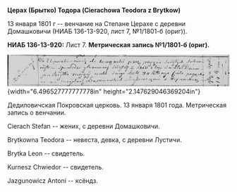 **Церах (Брытко) Тодора (Cierachowa Teodora z Brytkow)**

13 января 1801 г -- венчание на Степане Церахе с деревни Домашковичи
(НИАБ 136-13-920, лист 7, №1/1801-б (ориг)).

**НИАБ 136-13-920:** Лист 7. **Метрическая запись №1/1801-б (ориг).**

![](./media/0570284e811fe669f40945fb36efe6110a1d813d.png){width="6.496527777777778in"
height="2.147629046369204in"}

Дедиловичская Покровская церковь. 13 января 1801 года. Метрическая
запись о венчании.

Cierach Stefan -- жених, с деревни Домашковичи.

Brytkowna Teodora -- невеста, девка, с деревни Лустичи.

Brytka Leon -- свидетель.

Kurnesz Chwiedor -- свидетель.

Jazgunowicz Antoni -- ксёндз.

